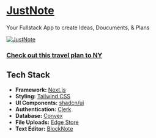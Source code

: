 # [JustNote](https://justnote-app.vercel.app)

Your Fullstack App to create Ideas, Doucuments, & Plans

[![JustNote](https://github.com/kubasliz/justnote/assets/52798215/cdad21ea-65ed-4868-b498-f7eb21d751e0)](https://justnote-app.vercel.app)

### [Check out this travel plan to NY](https://justnote-app.vercel.app/preview/j5773j28jy1ehm0k23dp8zwcg56m3bbw)

## Tech Stack

- **Framework:** [Next.js](https://nextjs.org)
- **Styling:** [Tailwind CSS](https://tailwindcss.com)
- **UI Components:** [shadcn/ui](https://ui.shadcn.com)
- **Authentication:** [Clerk](https://clerk.com)
- **Database:** [Convex](https://www.convex.dev)
- **File Uploads:** [Edge Store](https://edgestore.dev)
- **Text Editor:** [BlockNote](https://www.blocknotejs.org)
